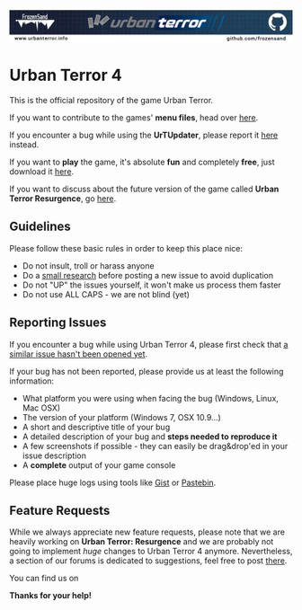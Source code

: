 <p align="center"><a href="http://www.urbanterror.info" title="Urban Terror official website" target="_blank"><img src="https://raw.githubusercontent.com/FrozenSand/UrbanTerror4/master/github_frozensand.jpg" alt="Urban Terror 4" title="Urban Terror 4" /></a></p>

Urban Terror 4
================

This is the official repository of the game Urban Terror.

If you want to contribute to the games' **menu files**, head over [here](https://github.com/FrozenSand/UrbanTerror4/tree/master/menu).

If you encounter a bug while using the **UrTUpdater**, please report it [here](https://github.com/Barbatos/UrTUpdater) instead.

If you want to **play** the game, it's absolute **fun** and completely **free**, just download it [here](http://www.urbanterror.info/downloads/).

If you want to discuss about the future version of the game called **Urban Terror Resurgence**, go [here](http://www.urbanterror.info/forums/forum/73-ue4-urban-terror-discussion/).


Guidelines
----------------

Please follow these basic rules in order to keep this place nice:

- Do not insult, troll or harass anyone
- Do a [small research](https://github.com/FrozenSand/UrbanTerror4/issues?q=is%3Aissue+) before posting a new issue to avoid duplication
- Do not "UP" the issues yourself, it won't make us process them faster
- Do not use ALL CAPS - we are not blind (yet)


Reporting Issues
----------------

If you encounter a bug while using Urban Terror 4, please first check that [a similar issue hasn't been opened yet](https://github.com/FrozenSand/UrbanTerror4/issues).

If your bug has not been reported, please provide us at least the following information:

- What platform you were using when facing the bug (Windows, Linux, Mac OSX)
- The version of your platform (Windows 7, OSX 10.9...)
- A short and descriptive title of your bug
- A detailed description of your bug and **steps needed to reproduce it**
- A few screenshots if possible - they can easily be drag&drop'ed in your issue description
- A **complete** output of your game console

Please place huge logs using tools like [Gist](https://gist.github.com) or [Pastebin](http://pastebin.com).

Feature Requests
----------------

While we always appreciate new feature requests, please note that we are heavily working on **Urban Terror: Resurgence** and we are probably not going to implement *huge* changes to Urban Terror 4 anymore.
Nevertheless, a section of our forums is dedicated to suggestions, feel free to post [there](http://www.urbanterror.info/forums/forum/57-4x-suggestions/).

You can find us on 

**Thanks for your help!**
